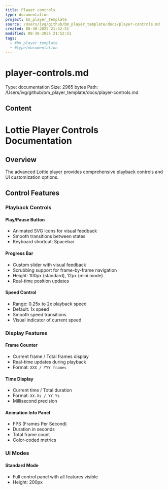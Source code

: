 ```yaml
---
title: Player controls
type: documentation
project: bm_player_template
source: /Users/ivg/github/bm_player_template/docs/player-controls.md
created: 08-30-2025 21:52:51
modified: 08-30-2025 21:52:51
tags:
  - #bm_player_template
  - #type/documentation
---
```


# player-controls.md

Type: documentation
Size: 2965 bytes
Path: /Users/ivg/github/bm_player_template/docs/player-controls.md

## Content

# Lottie Player Controls Documentation

## Overview

The advanced Lottie player provides comprehensive playback controls and UI customization options.

## Control Features

### Playback Controls

#### Play/Pause Button
- Animated SVG icons for visual feedback
- Smooth transitions between states
- Keyboard shortcut: Spacebar

#### Progress Bar
- Custom slider with visual feedback
- Scrubbing support for frame-by-frame navigation
- Height: 100px (standard), 12px (mini mode)
- Real-time position updates

#### Speed Control
- Range: 0.25x to 2x playback speed
- Default: 1x speed
- Smooth speed transitions
- Visual indicator of current speed

### Display Features

#### Frame Counter
- Current frame / Total frames display
- Real-time updates during playback
- Format: `XXX / YYY frames`

#### Time Display
- Current time / Total duration
- Format: `XX.Xs / YY.Ys`
- Millisecond precision

#### Animation Info Panel
- FPS (Frames Per Second)
- Duration in seconds
- Total frame count
- Color-coded metrics

### UI Modes

#### Standard Mode
- Full control panel with all features visible
- Height: 200px